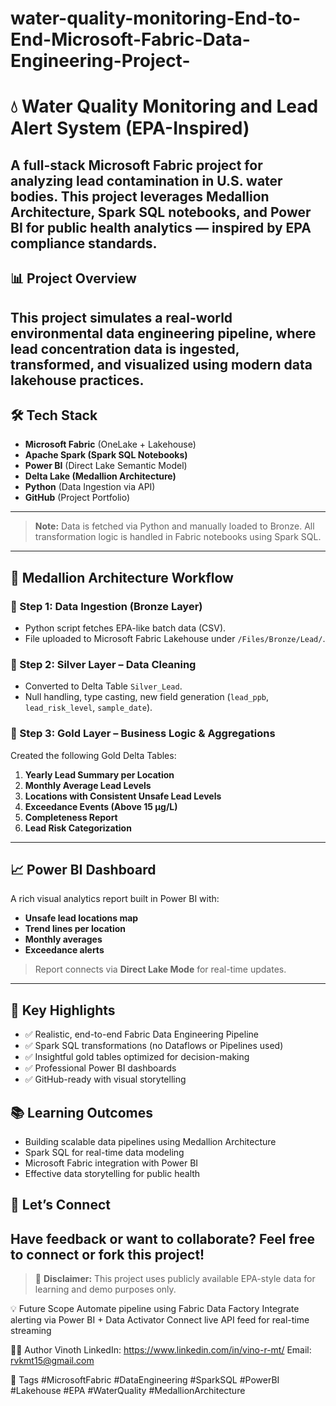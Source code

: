 # water-quality-monitoring-End-to-End-Microsoft-Fabric-Data-Engineering-Project-
# 💧 Water Quality Monitoring and Lead Alert System (EPA-Inspired)

A full-stack Microsoft Fabric project for analyzing lead contamination in U.S. water bodies. This project leverages Medallion Architecture, Spark SQL notebooks, and Power BI for public health analytics — inspired by EPA compliance standards.
---
## 📊 Project Overview

This project simulates a real-world **environmental data engineering pipeline**, where lead concentration data is ingested, transformed, and visualized using modern data lakehouse practices.
--
## 🛠️ Tech Stack
- **Microsoft Fabric** (OneLake + Lakehouse)
- **Apache Spark (Spark SQL Notebooks)**
- **Power BI** (Direct Lake Semantic Model)
- **Delta Lake (Medallion Architecture)**
- **Python** (Data Ingestion via API)
- **GitHub** (Project Portfolio)
---
> **Note:** Data is fetched via Python and manually loaded to Bronze. All transformation logic is handled in Fabric notebooks using Spark SQL.
---
## 🧪 Medallion Architecture Workflow

### 🔹 Step 1: Data Ingestion (Bronze Layer)
- Python script fetches EPA-like batch data (CSV).
- File uploaded to Microsoft Fabric Lakehouse under `/Files/Bronze/Lead/`.

### 🔹 Step 2: Silver Layer – Data Cleaning
- Converted to Delta Table `Silver_Lead`.
- Null handling, type casting, new field generation (`lead_ppb`, `lead_risk_level`, `sample_date`).

### 🔹 Step 3: Gold Layer – Business Logic & Aggregations

Created the following Gold Delta Tables:

1. **Yearly Lead Summary per Location**
2. **Monthly Average Lead Levels**
3. **Locations with Consistent Unsafe Lead Levels**
4. **Exceedance Events (Above 15 µg/L)**
5. **Completeness Report**
6. **Lead Risk Categorization**

---

## 📈 Power BI Dashboard

A rich visual analytics report built in Power BI with:
- **Unsafe lead locations map**
- **Trend lines per location**
- **Monthly averages**
- **Exceedance alerts**
> Report connects via **Direct Lake Mode** for real-time updates.
---
## 🌟 Key Highlights
- ✅ Realistic, end-to-end Fabric Data Engineering Pipeline
- ✅ Spark SQL transformations (no Dataflows or Pipelines used)
- ✅ Insightful gold tables optimized for decision-making
- ✅ Professional Power BI dashboards
- ✅ GitHub-ready with visual storytelling

## 📚 Learning Outcomes
- Building scalable data pipelines using Medallion Architecture
- Spark SQL for real-time data modeling
- Microsoft Fabric integration with Power BI
- Effective data storytelling for public health

## 🤝 Let’s Connect

**Have feedback or want to collaborate? Feel free to connect or fork this project!**
---
> 🚨 **Disclaimer:** This project uses publicly available EPA-style data for learning and demo purposes only.

💡 Future Scope
Automate pipeline using Fabric Data Factory
Integrate alerting via Power BI + Data Activator
Connect live API feed for real-time streaming

🙋‍♂️ Author
Vinoth
LinkedIn: https://www.linkedin.com/in/vino-r-mt/
Email: rvkmt15@gmail.com

📌 Tags
#MicrosoftFabric #DataEngineering #SparkSQL #PowerBI #Lakehouse #EPA #WaterQuality #MedallionArchitecture
